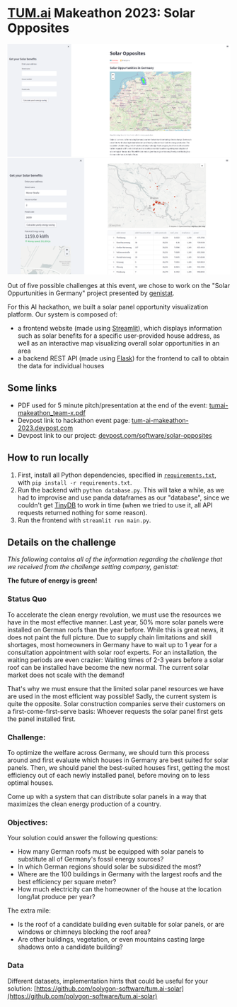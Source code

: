 # [TUM.ai](https://www.tum-ai.com) Makeathon 2023: Solar Opposites

![Demo landing page](demo-landing-page.png)
![Demo house address solar lookup](demo-house-address-solar-lookup.png)

Out of five possible challenges at this event, we chose to work on the "Solar Oppurtunities in Germany" project presented by [genistat](https://genistat.ch).

For this AI hackathon, we built a solar panel opportunity visualization platform.
Our system is composed of:
- a frontend website (made using [Streamlit](https://streamlit.io/)), which displays information such as solar benefits for a specific user-provided house address, as well as an interactive map visualizing overall solar opportunities in an area
- a backend REST API (made using [Flask](https://flask.palletsprojects.com)) for the frontend to call to obtain the data for individual houses

## Some links

- PDF used for 5 minute pitch/presentation at the end of the event: [tumai-makeathon_team-x.pdf](tumai-makeathon_team-x.pdf)
- Devpost link to hackathon event page: [tum-ai-makeathon-2023.devpost.com](https://tum-ai-makeathon-2023.devpost.com/)
- Devpost link to our project: [devpost.com/software/solar-opposites](https://devpost.com/software/solar-opposites)


## How to run locally

1. First, install all Python dependencies, specified in [`requirements.txt`](./requirements.txt), with `pip install -r requirements.txt`.
2. Run the backend with `python database.py`. This will take a while, as we had to improvise and use panda dataframes as our "database", since we couldn't get [TinyDB](https://tinydb.readthedocs.io) to work in time (when we tried to use it, all API requests returned nothing for some reason).
3. Run the frontend with `streamlit run main.py`.


## Details on the challenge

*This following contains all of the information regarding the challenge that we received from the challenge setting company, genistat:*

**The future of energy is green!**

### Status Quo

To accelerate the clean energy revolution, we must use the resources we have in the most effective manner. Last year, 50% more solar panels were installed on German roofs than the year before. While this is great news, it does not paint the full picture. Due to supply chain limitations and skill shortages, most homeowners in Germany have to wait up to 1 year for a consultation appointment with solar roof experts. For an installation, the waiting periods are even crazier: Waiting times of 2-3 years before a solar roof can be installed have become the new normal. The current solar market does not scale with the demand!

That's why we must ensure that the limited solar panel resources we have are used in the most efficient way possible! Sadly, the current system is quite the opposite. Solar construction companies serve their customers on a first-come-first-serve basis: Whoever requests the solar panel first gets the panel installed first.

### Challenge:

To optimize the welfare across Germany, we should turn this process around and first evaluate which houses in Germany are best suited for solar panels. Then, we should panel the best-suited houses first, getting the most efficiency out of each newly installed panel, before moving on to less optimal houses.

Come up with a system that can distribute solar panels in a way that maximizes the clean energy production of a country.

### Objectives:

Your solution could answer the following questions:

- How many German roofs must be equipped with solar panels to substitute all of Germany's fossil energy sources?
- In which German regions should solar be subsidized the most?
- Where are the 100 buildings in Germany with the largest roofs and the best efficiency per square meter?
- How much electricity can the homeowner of the house at the location long/lat produce per year?

The extra mile:

- Is the roof of a candidate building even suitable for solar panels, or are windows or chimneys blocking the roof area?
- Are other buildings, vegetation, or even mountains casting large shadows onto a candidate building?

### Data

Different datasets, implementation hints that could be useful for your solution:
[https://github.com/polygon-software/tum.ai-solar](https://github.com/polygon-software/tum.ai-solar)
